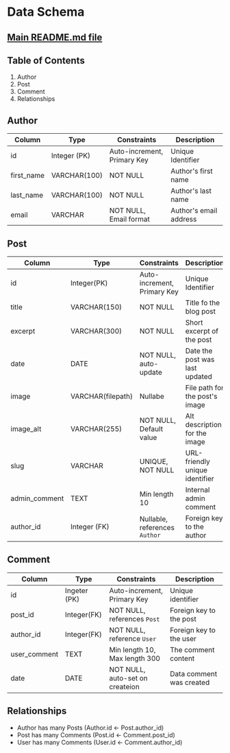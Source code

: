 # Data Schema
## [Main README.md file](https://github.com/FlorinMiron98/ReLeaf/blob/main/README.md)
## Table of Contents
1. Author
2. Post
3. Comment
4. Relationships

## Author
| Column | Type | Constraints | Description |
| ------ | ---- | ----------- | ----------- |
| id | Integer (PK) | Auto-increment, Primary Key | Unique Identifier |
| first_name | VARCHAR(100) | NOT NULL | Author's first name |
| last_name | VARCHAR(100) | NOT NULL | Author's last name |
| email | VARCHAR | NOT NULL, Email format | Author's email address |

## Post
| Column | Type | Constraints | Description |
| ------ | ---- | ----------- | ----------- |
| id | Integer(PK) | Auto-increment, Primary Key | Unique Identifier |
| title | VARCHAR(150) | NOT NULL | Title fo the blog post |
| excerpt | VARCHAR(300) | NOT NULL | Short excerpt of the post |
| date | DATE | NOT NULL, auto-update | Date the post was last updated |
| image | VARCHAR(filepath) | Nullabe | File path for the post's image |
| image_alt | VARCHAR(255) | NOT NULL, Default value | Alt description for the image |
| slug | VARCHAR | UNIQUE, NOT NULL | URL-friendly unique identifier |
| admin_comment | TEXT | Min length 10 | Internal admin comment |
| author_id | Integer (FK) | Nullable, references `Author` | Foreign key to the author |

## Comment
| Column | Type | Constraints | Description |
| ------ | ---- | ----------- | ----------- |
| id | Ingeter (PK) | Auto-increment, Primary Key | Unique identifier |
| post_id | Integer(FK) | NOT NULL, references `Post` | Foreign key to the post |
| author_id | Integer(FK) | NOT NULL, reference `User` | Foreign key to the user |
| user_comment | TEXT | Min length 10, Max length 300 | The comment content |
| date | DATE | NOT NULL, auto-set on createion | Data comment was created |

## Relationships
- Author has many Posts (Author.id ← Post.author_id)
- Post has many Comments (Post.id ← Comment.post_id)
- User has many Comments (User.id ← Comment.author_id)
